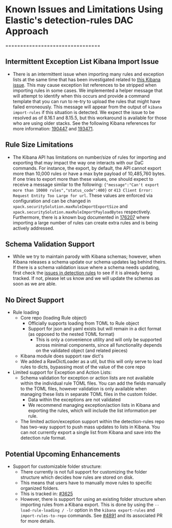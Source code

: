 # Known Issues and Limitations Using Elastic's detection-rules DAC Approach
================================

## Intermittent Exception List Kibana Import Issue

- There is an intermittent issue when importing many rules and exception lists at the same time that has been investigated related to [this Kibana issue](https://github.com/elastic/kibana/issues/143864). This may cause exception list references to be stripped when importing rules in some cases. We implemented a helper message that will attempt to identify when this occurs and provide a command template that you can run to re-try to upload the rules that might have failed erroneously. This message will appear from the output of `kibana import-rules` if this situation is detected. We expect the issue to be resolved as of 8.16.1 and 8.15.5, but this workaround is available for those who are using older stacks. See the following Kibana references for more information: [190447](https://github.com/elastic/kibana/pull/190447) and [193471](https://github.com/elastic/kibana/pull/193471).

## Rule Size Limitations

- The Kibana API has limitations on number/size of rules for importing and exporting that may impact the way one interacts with our DaC commands. For instance, the export, by default, the API cannot export more than 10,000 rules or have a max byte payload of 10,485,760 bytes. If one tries to export more than these values, one should expect to receive a message similar to the following: `{"message":"Can't export more than 10000 rules","status_code":400}` or `413 Client Error: Request Entity Too Large for url`. These values are enforced via configuration and can be changed in `xpack.securitySolution.maxRuleImportExportSize` and `xpack.securitySolution.maxRuleImportPayloadBytes` respectively. Furthermore, there is a known bug documented in [176207](https://github.com/elastic/kibana/issues/176207) where importing a large number of rules can create extra rules and is being actively addressed. 

## Schema Validation Support

- While we try to maintain parody with Kibana schemas; however, when Kibana releases a schema update our schema updates lag behind theirs. If there is a schema validation issue where a schema needs updating, first check the [issues in detection rules](https://github.com/elastic/detection-rules/issues) to see if it is already being tracked. If not, please let us know and we will update the schemas as soon as we are able.

## No Direct Support

- Rule loading
  - Core repo (loading Rule object)
    - Officially supports loading from TOML to Rule object
    - Support for json and yaml exists but will remain in a dict format (as opposed to the nested TOML format)
      - This is only a convenience utility and will only be supported across minimal components, since all functionality depends on the validated object (and related pieces)
  - Kibana module does support raw dict's
  - We added a RawDictLoader as a util, but this will only serve to load rules to dicts, bypassing most of the value of the core repo
- Limited support for Exception and Action Lists:
  - Schema validation for exception or action lists are not available within the individual rule TOML files. You can add the fields manually to the TOML files, however validation is only available when managing these lists in separate TOML files in the custom folder. 
    - Data within the exceptions are not validated 
    - We recommend managing exception/action lists in Kibana and exporting the rules, which will include the list information per rule. 
  - The limited action/exception support within the detection-rules repo has two-way support to push mass updates to lists in Kibana. You can not currently export a single list from Kibana and save into the detection rule format.

## Potential Upcoming Enhancements

- Support for customizable folder structure:
  - There currently is not full support for customizing the folder structure which decides how rules are stored on disk.
  - This means that users have to manually move rules to specific organized folders.
  - This is tracked in: [#3625](https://github.com/elastic/detection-rules/issues/3625)
  - However, there is support for using an existing folder structure when importing rules from a Kibana export. This is done by using the `--load-rule-loading / -lr` option in the `kibana export-rules` and `import-rules-to-repo` commands. See [#4891](https://github.com/elastic/detection-rules/issues/4891) and its associated PR for more details.